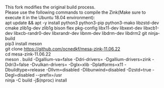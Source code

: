 This fork modifies the original build process. 
<br>
Please use the following commands to compile the Zink(Make sure to execute it in the Ubuntu 18.04 environment):​
<br>
apt update && apt -y install python3 python3-pip python3-mako libzstd-dev cmake zlib1g-dev zlib1g bison flex pkg-config libx11-dev libxext-dev libxcb1-dev libxcb-randr0-dev libxrandr-dev libnm-dev libdrm-dev libdrm2 git ninja-build
<br>
pip3 install meson
<br>
git clone https://github.com/ocnedkf/mesa-zink-11.06.22
<br>
cd mesa-zink-11.06.22
<br>
meson . build -Dgallium-va=false -Ddri-drivers= -Dgallium-drivers=zink -Ddri3=false -Dvulkan-drivers= -Dglx=xlib -Dplatforms=x11 -Dbuildtype=release -Dllvm=disabled -Dlibunwind=disabled -Dzstd=true -Degl=disabled --prefix=/usr
<br>
ninja -C build -j$(nproc) install
